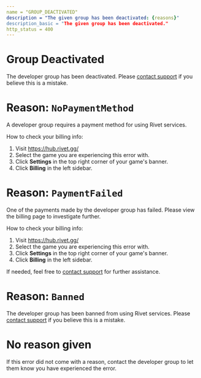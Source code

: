 ```yaml
---
name = "GROUP_DEACTIVATED"
description = "The given group has been deactivated: {reasons}"
description_basic = "The given group has been deactivated."
http_status = 400
---
```


# Group Deactivated

The developer group has been deactivated. Please [contact support](https://rivet.gg/support) if you believe this is a mistake.

# Reason: `NoPaymentMethod`

A developer group requires a payment method for using Rivet services.

How to check your billing info:

1. Visit https://hub.rivet.gg/
2. Select the game you are experiencing this error with.
3. Click **Settings** in the top right corner of your game's banner.
4. Click **Billing** in the left sidebar.

# Reason: `PaymentFailed`

One of the payments made by the developer group has failed. Please view the billing page to investigate further.

How to check your billing info:

1. Visit https://hub.rivet.gg/
2. Select the game you are experiencing this error with.
3. Click **Settings** in the top right corner of your game's banner.
4. Click **Billing** in the left sidebar.

If needed, feel free to [contact support](https://rivet.gg/support) for further assistance.

# Reason: `Banned`

The developer group has been banned from using Rivet services. Please [contact support](https://rivet.gg/support) if you believe this is a mistake.

# No reason given

If this error did not come with a reason, contact the developer group to let them know you have experienced the error.
